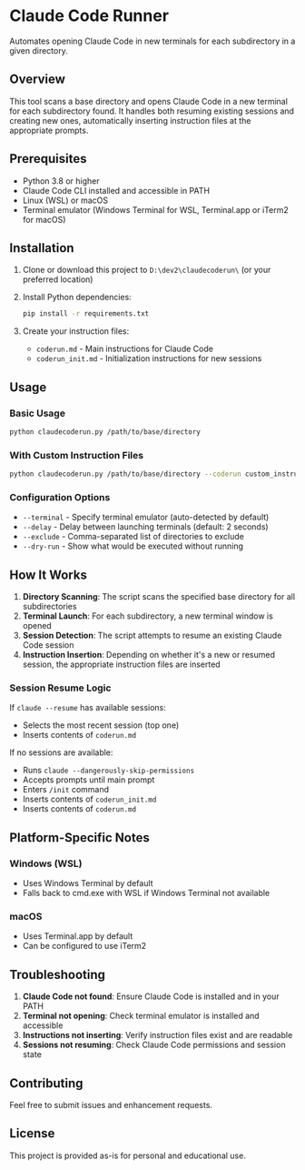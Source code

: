 # Claude Code Runner

Automates opening Claude Code in new terminals for each subdirectory in a given directory.

## Overview

This tool scans a base directory and opens Claude Code in a new terminal for each subdirectory found. It handles both resuming existing sessions and creating new ones, automatically inserting instruction files at the appropriate prompts.

## Prerequisites

- Python 3.8 or higher
- Claude Code CLI installed and accessible in PATH
- Linux (WSL) or macOS
- Terminal emulator (Windows Terminal for WSL, Terminal.app or iTerm2 for macOS)

## Installation

1. Clone or download this project to `D:\dev2\claudecoderun\` (or your preferred location)

2. Install Python dependencies:
   ```bash
   pip install -r requirements.txt
   ```

3. Create your instruction files:
   - `coderun.md` - Main instructions for Claude Code
   - `coderun_init.md` - Initialization instructions for new sessions

## Usage

### Basic Usage

```bash
python claudecoderun.py /path/to/base/directory
```

### With Custom Instruction Files

```bash
python claudecoderun.py /path/to/base/directory --coderun custom_instructions.md --init custom_init.md
```

### Configuration Options

- `--terminal` - Specify terminal emulator (auto-detected by default)
- `--delay` - Delay between launching terminals (default: 2 seconds)
- `--exclude` - Comma-separated list of directories to exclude
- `--dry-run` - Show what would be executed without running

## How It Works

1. **Directory Scanning**: The script scans the specified base directory for all subdirectories
2. **Terminal Launch**: For each subdirectory, a new terminal window is opened
3. **Session Detection**: The script attempts to resume an existing Claude Code session
4. **Instruction Insertion**: Depending on whether it's a new or resumed session, the appropriate instruction files are inserted

### Session Resume Logic

If `claude --resume` has available sessions:
- Selects the most recent session (top one)
- Inserts contents of `coderun.md`

If no sessions are available:
- Runs `claude --dangerously-skip-permissions`
- Accepts prompts until main prompt
- Enters `/init` command
- Inserts contents of `coderun_init.md`
- Inserts contents of `coderun.md`

## Platform-Specific Notes

### Windows (WSL)
- Uses Windows Terminal by default
- Falls back to cmd.exe with WSL if Windows Terminal not available

### macOS
- Uses Terminal.app by default
- Can be configured to use iTerm2

## Troubleshooting

1. **Claude Code not found**: Ensure Claude Code is installed and in your PATH
2. **Terminal not opening**: Check terminal emulator is installed and accessible
3. **Instructions not inserting**: Verify instruction files exist and are readable
4. **Sessions not resuming**: Check Claude Code permissions and session state

## Contributing

Feel free to submit issues and enhancement requests.

## License

This project is provided as-is for personal and educational use.